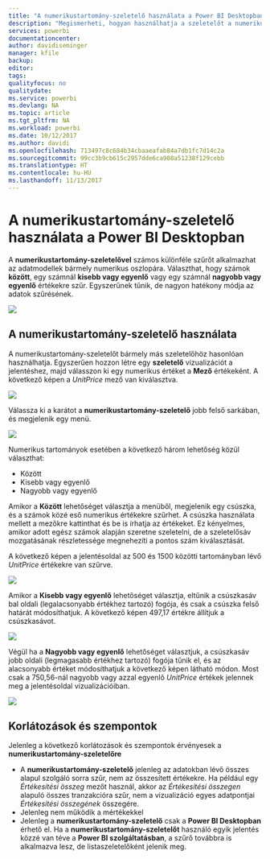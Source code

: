 ```yaml
---
title: "A numerikustartomány-szeletelő használata a Power BI Desktopban"
description: "Megismerheti, hogyan használhatja a szeletelőt a numerikus tartományokra való korlátozásra a Power BI Desktopban"
services: powerbi
documentationcenter: 
author: davidiseminger
manager: kfile
backup: 
editor: 
tags: 
qualityfocus: no
qualitydate: 
ms.service: powerbi
ms.devlang: NA
ms.topic: article
ms.tgt_pltfrm: NA
ms.workload: powerbi
ms.date: 10/12/2017
ms.author: davidi
ms.openlocfilehash: 713497c8c684b34cbaaeafab84a7db1fc7d14c2a
ms.sourcegitcommit: 99cc3b9cb615c2957dde6ca908a51238f129cebb
ms.translationtype: HT
ms.contentlocale: hu-HU
ms.lasthandoff: 11/13/2017
---
```

# <a name="use-the-numeric-range-slicer-in-power-bi-desktop"></a>A numerikustartomány-szeletelő használata a Power BI Desktopban
A **numerikustartomány-szeletelővel** számos különféle szűrőt alkalmazhat az adatmodellek bármely numerikus oszlopára. Választhat, hogy számok **között**, egy számnál **kisebb vagy egyenlő** vagy egy számnál **nagyobb vagy egyenlő** értékekre szűr. Egyszerűnek tűnik, de nagyon hatékony módja az adatok szűrésének.

![](media/desktop-slicer-numeric-range/slicer-numeric-range_2.png)

## <a name="using-the-numeric-range-slicer"></a>A numerikustartomány-szeletelő használata
A numerikustartomány-szeletelőt bármely más szeletelőhöz hasonlóan használhatja. Egyszerűen hozzon létre egy **szeletelő** vizualizációt a jelentéshez, majd válasszon ki egy numerikus értéket a **Mező** értékeként. A következő képen a *UnitPrice* mező van kiválasztva.

![](media/desktop-slicer-numeric-range/slicer-numeric-range_3.png)

Válassza ki a karátot a **numerikustartomány-szeletelő** jobb felső sarkában, és megjelenik egy menü.

![](media/desktop-slicer-numeric-range/slicer-numeric-range_4.png)

Numerikus tartományok esetében a következő három lehetőség közül választhat:

* Között
* Kisebb vagy egyenlő
* Nagyobb vagy egyenlő

Amikor a **Között** lehetőséget választja a menüből, megjelenik egy csúszka, és a számok közé eső numerikus értékekre szűrhet. A csúszka használata mellett a mezőkre kattinthat és be is írhatja az értékeket. Ez kényelmes, amikor adott egész számok alapján szeretne szeletelni, de a szeletelősáv mozgatásának részletessége megnehezíti a pontos szám kiválasztását.

A következő képen a jelentésoldal az 500 és 1500 közötti tartományban lévő *UnitPrice* értékekre van szűrve.

![](media/desktop-slicer-numeric-range/slicer-numeric-range_5.png)

Amikor a **Kisebb vagy egyenlő** lehetőséget választja, eltűnik a csúszkasáv bal oldali (legalacsonyabb értékhez tartozó) fogója, és csak a csúszka felső határát módosíthatjuk. A következő képen 497,17 értékre állítjuk a csúszkasávot.

![](media/desktop-slicer-numeric-range/slicer-numeric-range_6.png)

Végül ha a **Nagyobb vagy egyenlő** lehetőséget választjuk, a csúszkasáv jobb oldali (legmagasabb értékhez tartozó) fogója tűnik el, és az alacsonyabb értéket módosíthatjuk a következő képen látható módon. Most csak a 750,56-nál nagyobb vagy azzal egyenlő *UnitPrice* értékek jelennek meg a jelentésoldal vizualizációiban.

![](media/desktop-slicer-numeric-range/slicer-numeric-range_7.png)

## <a name="limitations-and-considerations"></a>Korlátozások és szempontok
Jelenleg a következő korlátozások és szempontok érvényesek a **numerikustartomány-szeletelőre**

* A **numerikustartomány-szeletelő** jelenleg az adatokban lévő összes alapul szolgáló sorra szűr, nem az összesített értékekre. Ha például egy *Értékesítési összeg* mezőt használ, akkor az *Értékesítési összegen* alapuló összes tranzakcióra szűr, nem a vizualizáció egyes adatpontjai *Értékesítési összegének* összegére.
* Jelenleg nem működik a mértékekkel
* Jelenleg a **numerikustartomány-szeletelő** csak a **Power BI Desktopban** érhető el. Ha a **numerikustartomány-szeletelőt** használó egyik jelentés közzé van téve a **Power BI szolgáltatásban**, a szűrő továbbra is alkalmazva lesz, de listaszeletelőként jelenik meg.

